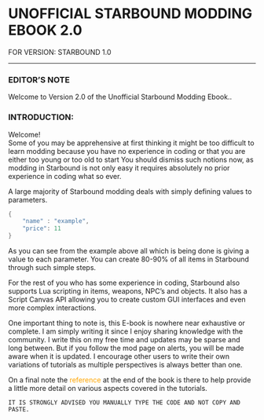 # UNOFFICIAL STARBOUND MODDING EBOOK 2.0

FOR VERSION: STARBOUND 1.0
- - -
### EDITOR’S NOTE
Welcome to Version 2.0 of the Unofficial Starbound Modding Ebook..
### INTRODUCTION:
Welcome!  
Some of you may be apprehensive at first thinking it might be too difficult to learn
modding because you have no experience in coding or that you are either too young or too old to start 
You should dismiss such notions now, as modding in Starbound is not only easy it requires absolutely
no prior experience in coding what so ever.  
  
A large majority of Starbound modding deals with simply defining values to parameters. 
```lua  
{
    "name" : "example",
    "price": 11
}
```  

As you can see from the example above all which is being done is giving a value to each parameter. You
can create 80-90% of all items in Starbound through such simple steps.  

For the rest of you who has some experience in coding, Starbound also supports Lua scripting in items,
weapons, NPC’s and objects. It also has a Script Canvas API allowing you to create custom GUI
interfaces and even more complex interactions.  

One important thing to note is, this E-book is nowhere near exhaustive or complete. I am simply writing
it since I enjoy sharing knowledge with the community. I write this on my free time and updates may be
sparse and long between. But if you follow the mod page on alerts, you will be made aware when it is
updated. I encourage other users to write their own variations of tutorials as multiple perspectives is
always better than one.  

On a final note the <span style="color:orange;">reference</span> at the end of the book is there to help provide a little more detail on various aspects covered in the tutorials.  

``` 
IT IS STRONGLY ADVISED YOU MANUALLY TYPE THE CODE AND NOT COPY AND PASTE. 
```